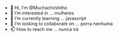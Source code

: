 - 👋 Hi, I’m @MuchachoVelho
- 👀 I’m interested in ... mulheres
- 🌱 I’m currently learning ... javascript
- 💞️ I’m looking to collaborate on ... porra nenhuma
- 📫 How to reach me ... nunca irá 

